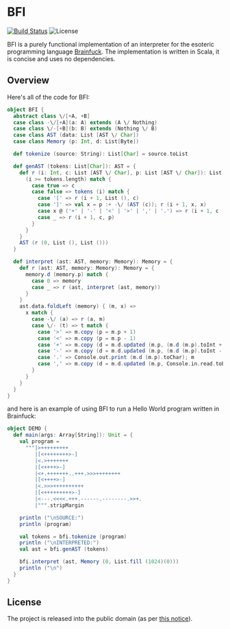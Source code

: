 # BFI

[![Build Status](https://img.shields.io/travis/sungiant/bfi)](https://travis-ci.org/sungiant/bfi)
![License](https://img.shields.io/github/license/sungiant/bfi)

BFI is a purely functional implementation of an interpreter for the esoteric programming language [Brainfuck](https://en.wikipedia.org/wiki/Brainfuck).  The implementation is written in Scala, it is concise and uses no dependencies.

## Overview

Here's all of the code for BFI:

```scala
object BFI {
  abstract class \/[+A, +B]
  case class -\/[+A](a: A) extends (A \/ Nothing)
  case class \/-[+B](b: B) extends (Nothing \/ B)
  case class AST (data: List [AST \/ Char])
  case class Memory (p: Int, d: List[Byte])

  def tokenize (source: String): List[Char] = source.toList

  def genAST (tokens: List[Char]): AST = {
    def r (i: Int, c: List [AST \/ Char], p: List [AST \/ Char]): List [AST \/ Char] = {
      (i >= tokens.length) match {
        case true => c
        case false => tokens (i) match {
          case '[' => r (i + 1, List (), c)
          case ']' => val x = p :+ -\/ (AST (c)); r (i + 1, x, x)
          case x @ ('+' | '-' | '<' | '>' | ',' | '.') => r (i + 1, c :+ \/- (x), p)
          case _ => r (i + 1, c, p)
        }
      }
    }
    AST (r (0, List (), List ()))
  }

  def interpret (ast: AST, memory: Memory): Memory = {
    def r (ast: AST, memory: Memory): Memory = {
      memory.d (memory.p) match {
        case 0 => memory
        case _ => r (ast, interpret (ast, memory))
      }
    }
    ast.data.foldLeft (memory) { (m, x) => 
      x match {
        case -\/ (a) => r (a, m)
        case \/- (t) => t match {
          case '>' => m.copy (p = m.p + 1)
          case '<' => m.copy (p = m.p - 1)
          case '+' => m.copy (d = m.d.updated (m.p, (m.d (m.p).toInt + 1).toByte))
          case '-' => m.copy (d = m.d.updated (m.p, (m.d (m.p).toInt - 1).toByte))
          case '.' => Console.out.print (m.d (m.p).toChar); m
          case ',' => m.copy (d = m.d.updated (m.p, Console.in.read.toByte))
        }
      }
    }
  }
}
```

and here is an example of using BFI to run a Hello World program written in Brainfuck:

```scala
object DEMO {
  def main(args: Array[String]): Unit = {
    val program =
      """|>+++++++++
         |[<++++++++>-]
         |<.>+++++++
         |[<++++>-]
         |<+.+++++++..+++.>>>++++++++
         |[<++++>-]
         |<.>>>++++++++++
         |[<+++++++++>-]
         |<---.<<<<.+++.------.--------.>>+.
         |""".stripMargin

    println ("\nSOURCE:")
    println (program)

    val tokens = bfi.tokenize (program)
    println ("\nINTERPRETED:")
    val ast = bfi.genAST (tokens)

    bfi.interpret (ast, Memory (0, List.fill (1024)(0)))
    println ("\n")
  }
}
```


## License

The project is released into the public domain (as per [this notice](/license)).

